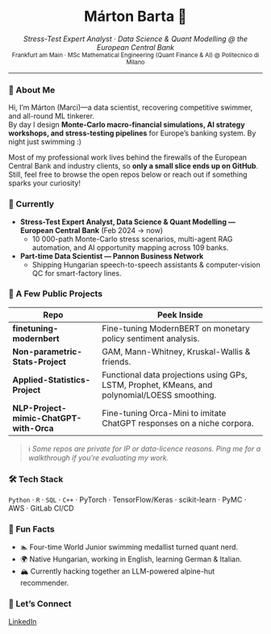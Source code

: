 <!-- Profile README for Márton Barta (bmarci99) -->

<h1 align="center">
  Márton Barta&nbsp;🚀
</h1>
<p align="center">
  <em>Stress-Test Expert Analyst · Data Science & Quant Modelling @ the European Central Bank</em><br>
  <sub>Frankfurt am Main · MSc Mathematical Engineering (Quant Finance & AI) @ Politecnico di Milano</sub>
</p>

---

### 👋 About Me
Hi, I’m Márton (Marci)—a data scientist, recovering competitive swimmer, and all-round ML tinkerer.  
By day I design **Monte-Carlo macro-financial simulations, AI strategy workshops, and stress-testing pipelines** for Europe’s banking system. By night just swimming :)

Most of my professional work lives behind the firewalls of the European Central Bank and industry clients, so **only a small slice ends up on GitHub**. Still, feel free to browse the open repos below or reach out if something sparks your curiosity!

### 🧳 Currently
- **Stress-Test Expert Analyst, Data Science & Quant Modelling — European Central Bank** (Feb 2024 → now)  
  - 10 000-path Monte-Carlo stress scenarios, multi-agent RAG automation, and AI opportunity mapping across 109 banks.  
- **Part-time Data Scientist — Pannon Business Network**  
  - Shipping Hungarian speech-to-speech assistants & computer-vision QC for smart-factory lines.

### 📂 A Few Public Projects
| Repo | Peek Inside |
|------|-------------|
| **finetuning-modernbert** | Fine-tuning ModernBERT on monetary policy sentiment analysis. |
| **Non-parametric-Stats-Project** | GAM, Mann-Whitney, Kruskal-Wallis & friends. |
| **Applied-Statistics-Project** | Functional data projections using GPs, LSTM, Prophet, KMeans, and polynomial/LOESS smoothing. |
| **NLP-Project-mimic-ChatGPT-with-Orca** | Fine-tuning Orca-Mini to imitate ChatGPT responses on a niche corpora. |

> ℹ️ *Some repos are private for IP or data-licence reasons. Ping me for a walkthrough if you’re evaluating my work.*

### 🛠️ Tech Stack
`Python` · `R` · `SQL` · `C++` · PyTorch · TensorFlow/Keras · scikit-learn · PyMC · AWS · GitLab CI/CD

### 🌱 Fun Facts
- 🏊 Four-time World Junior swimming medallist turned quant nerd.  
- 🌍 Native Hungarian, working in English, learning German & Italian.  
- 🏔️ Currently hacking together an LLM-powered alpine-hut recommender.

### 🤝 Let’s Connect
[LinkedIn](https://linkedin.com/in/marton-barta-a4a085178/)
